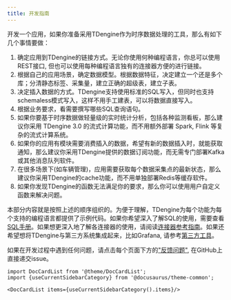 ```yaml
---
title: 开发指南
---
```


开发一个应用，如果你准备采用TDengine作为时序数据处理的工具，那么有如下几个事情要做：
1. 确定应用到TDengine的链接方式。无论你使用何种编程语言，你总可以使用REST接口, 但也可以使用每种编程语言独有的连接器方便的进行链接。
2. 根据自己的应用场景，确定数据模型。根据数据特征，决定建立一个还是多个库；分清静态标签、采集量，建立正确的超级表，建立子表。
3. 决定插入数据的方式。TDengine支持使用标准的SQL写入，但同时也支持schemaless模式写入，这样不用手工建表，可以将数据直接写入。
4. 根据业务要求，看需要撰写哪些SQL查询语句。
5. 如果你要基于时序数据做轻量级的实时统计分析，包括各种监测看板，那么建议你采用 TDengine 3.0 的流式计算功能，而不用额外部署 Spark, Flink 等复杂的流式计算系统。
6. 如果你的应用有模块需要消费插入的数据，希望有新的数据插入时，就能获取通知，那么建议你采用TDengine提供的数据订阅功能，而无需专门部署Kafka或其他消息队列软件。
7. 在很多场景下(如车辆管理)，应用需要获取每个数据采集点的最新状态，那么建议你采用TDengine的cache功能，而不用单独部署Redis等缓存软件。
8. 如果你发现TDengine的函数无法满足你的要求，那么你可以使用用户自定义函数来解决问题。

本部分内容就是按照上述的顺序组织的。为便于理解，TDengine为每个功能为每个支持的编程语言都提供了示例代码。如果你希望深入了解SQL的使用，需要查看[SQL手册](/taos-sql/)。如果想更深入地了解各连接器的使用，请阅读[连接器参考指南](../connector/)。如果还希望想将TDengine与第三方系统集成起来，比如Grafana, 请参考[第三方工具](../third-party/)。

如果在开发过程中遇到任何问题，请点击每个页面下方的["反馈问题"](https://github.com/taosdata/TDengine/issues/new/choose), 在GitHub上直接递交issue。

```mdx-code-block
import DocCardList from '@theme/DocCardList';
import {useCurrentSidebarCategory} from '@docusaurus/theme-common';

<DocCardList items={useCurrentSidebarCategory().items}/>
```
